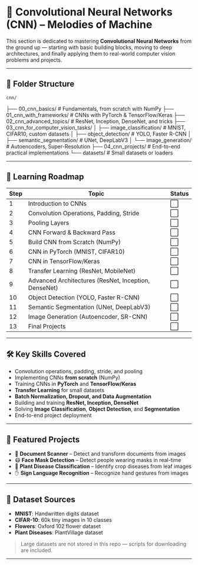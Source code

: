 # 🧠 Convolutional Neural Networks (CNN) – Melodies of Machine

This section is dedicated to mastering **Convolutional Neural Networks** from the ground up — starting with basic building blocks, moving to deep architectures, and finally applying them to real-world computer vision problems and projects.

---

## 📂 Folder Structure

    cnn/
├── 00_cnn_basics/ # Fundamentals, from scratch with NumPy
├── 01_cnn_with_frameworks/ # CNNs with PyTorch & TensorFlow/Keras
├── 02_cnn_advanced_topics/ # ResNet, Inception, DenseNet, and tricks
├── 03_cnn_for_computer_vision_tasks/
│ ├── image_classification/ # MNIST, CIFAR10, custom datasets
│ ├── object_detection/ # YOLO, Faster R-CNN
│ ├── semantic_segmentation/ # UNet, DeepLabV3
│ └── image_generation/ # Autoencoders, Super-Resolution
├── 04_cnn_projects/ # End-to-end practical implementations
└── datasets/ # Small datasets or loaders


---

## 🎯 Learning Roadmap

| Step | Topic | Status |
|------|-------|--------|
| 1 | Introduction to CNNs | ⬜ |
| 2 | Convolution Operations, Padding, Stride | ⬜ |
| 3 | Pooling Layers | ⬜ |
| 4 | CNN Forward & Backward Pass | ⬜ |
| 5 | Build CNN from Scratch (NumPy) | ⬜ |
| 6 | CNN in PyTorch (MNIST, CIFAR10) | ⬜ |
| 7 | CNN in TensorFlow/Keras | ⬜ |
| 8 | Transfer Learning (ResNet, MobileNet) | ⬜ |
| 9 | Advanced Architectures (ResNet, Inception, DenseNet) | ⬜ |
| 10 | Object Detection (YOLO, Faster R-CNN) | ⬜ |
| 11 | Semantic Segmentation (UNet, DeepLabV3) | ⬜ |
| 12 | Image Generation (Autoencoder, SR-CNN) | ⬜ |
| 13 | Final Projects | ⬜ |

---

## 🛠️ Key Skills Covered

- Convolution operations, padding, stride, and pooling
- Implementing CNNs **from scratch** (NumPy)
- Training CNNs in **PyTorch** and **TensorFlow/Keras**
- **Transfer Learning** for small datasets
- **Batch Normalization, Dropout, and Data Augmentation**
- Building and training **ResNet, Inception, DenseNet**
- Solving **Image Classification**, **Object Detection**, and **Segmentation**
- End-to-end project deployment

---

## 📌 Featured Projects

- 📄 **Document Scanner** – Detect and transform documents from images
- 😷 **Face Mask Detection** – Detect people wearing masks in real-time
- 🌱 **Plant Disease Classification** – Identify crop diseases from leaf images
- ✋ **Sign Language Recognition** – Recognize hand gestures from images

---

## 📂 Dataset Sources

- **MNIST**: Handwritten digits dataset
- **CIFAR-10**: 60k tiny images in 10 classes
- **Flowers**: Oxford 102 flower dataset
- **Plant Diseases**: PlantVillage dataset

> Large datasets are not stored in this repo — scripts for downloading are included.

---



